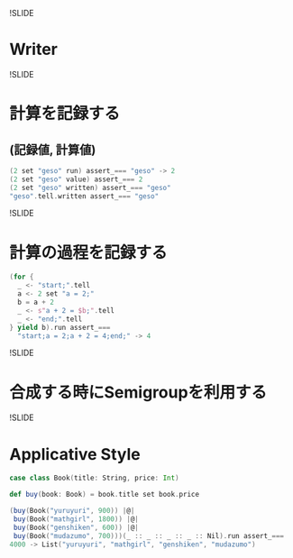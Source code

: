 !SLIDE

# Writer

!SLIDE

# 計算を記録する

## (記録値, 計算値)

```scala
(2 set "geso" run) assert_=== "geso" -> 2
(2 set "geso" value) assert_=== 2
(2 set "geso" written) assert_=== "geso"
"geso".tell.written assert_=== "geso"
```

!SLIDE

# 計算の過程を記録する

```scala
(for {
  _ <- "start;".tell
  a <- 2 set "a = 2;"
  b = a + 2
  _ <- s"a + 2 = $b;".tell
  _ <- "end;".tell
} yield b).run assert_===
  "start;a = 2;a + 2 = 4;end;" -> 4
```

!SLIDE

# 合成する時にSemigroupを利用する

!SLIDE

# Applicative Style

```scala
case class Book(title: String, price: Int)

def buy(book: Book) = book.title set book.price

(buy(Book("yuruyuri", 900)) |@|
 buy(Book("mathgirl", 1800)) |@|
 buy(Book("genshiken", 600)) |@|
 buy(Book("mudazumo", 700)))(_ :: _ :: _ :: _ :: Nil).run assert_===
4000 -> List("yuruyuri", "mathgirl", "genshiken", "mudazumo")
```
